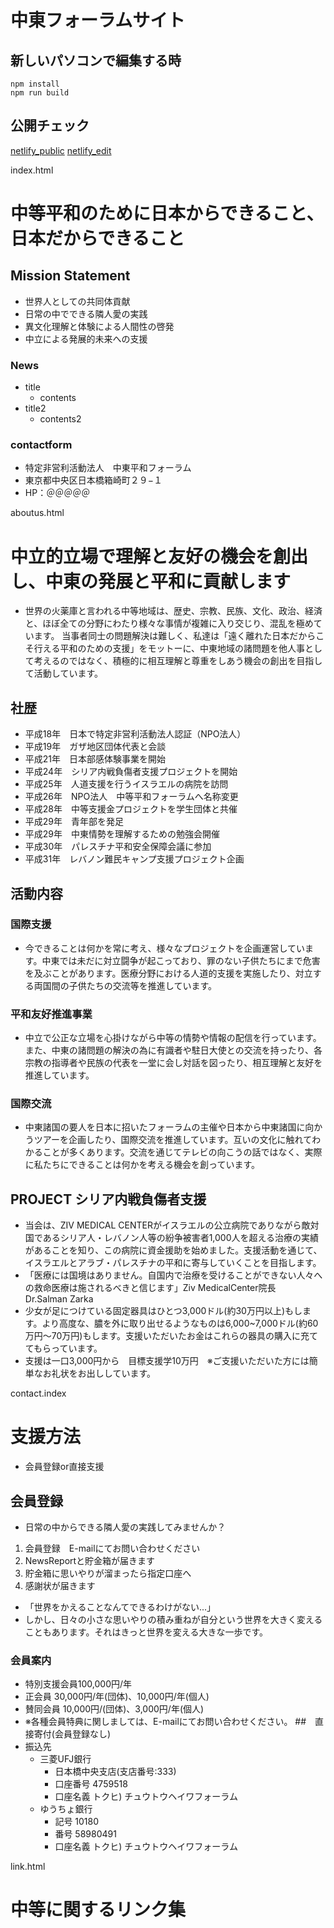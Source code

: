 # 中東フォーラムサイト

## 新しいパソコンで編集する時
```
npm install
npm run build
```

## 公開チェック
[netlify_public](https://tyuto.netlify.app/)
[netlify_edit](https://app.netlify.com/sites/tyuto/overview)


index.html
# 中等平和のために日本からできること、日本だからできること
## Mission Statement
- 世界人としての共同体貢献
- 日常の中でできる隣人愛の実践
- 異文化理解と体験による人間性の啓発
- 中立による発展的未来への支援

### News
- title
  - contents
- title2
  - contents2

### contactform
- 特定非営利活動法人　中東平和フォーラム
- 東京都中央区日本橋箱崎町２９−１
- HP：＠＠＠＠＠


aboutus.html
# 中立的立場で理解と友好の機会を創出し、中東の発展と平和に貢献します
- 世界の火薬庫と言われる中等地域は、歴史、宗教、民族、文化、政治、経済と、ほぼ全ての分野にわたり様々な事情が複雑に入り交じり、混乱を極めています。
当事者同士の問題解決は難しく、私達は「遠く離れた日本だからこそ行える平和のための支援」をモットーに、中東地域の諸問題を他人事として考えるのではなく、積極的に相互理解と尊重をしあう機会の創出を目指して活動しています。

## 社歴
- 平成18年　日本で特定非営利活動法人認証（NPO法人）
- 平成19年　ガザ地区団体代表と会談
- 平成21年　日本部感体験事業を開始
- 平成24年　シリア内戦負傷者支援プロジェクトを開始
- 平成25年　人道支援を行うイスラエルの病院を訪問
- 平成26年　NPO法人　中等平和フォーラムへ名称変更
- 平成28年　中等支援金プロジェクトを学生団体と共催
- 平成29年　青年部を発足
- 平成29年　中東情勢を理解するための勉強会開催
- 平成30年　パレスチナ平和安全保障会議に参加
- 平成31年　レバノン難民キャンプ支援プロジェクト企画

## 活動内容
### 国際支援
- 今できることは何かを常に考え、様々なプロジェクトを企画運営しています。中東では未だに対立闘争が起こっており、罪のない子供たちにまで危害を及ぶことがあります。医療分野における人道的支援を実施したり、対立する両国間の子供たちの交流等を推進しています。
### 平和友好推進事業
- 中立で公正な立場を心掛けながら中等の情勢や情報の配信を行っています。また、中東の諸問題の解決の為に有識者や駐日大使との交流を持ったり、各宗教の指導者や民族の代表を一堂に会し対話を図ったり、相互理解と友好を推進しています。
### 国際交流
- 中東諸国の要人を日本に招いたフォーラムの主催や日本から中東諸国に向かうツアーを企画したり、国際交流を推進しています。互いの文化に触れてわかることが多くあります。交流を通じてテレビの向こうの話ではなく、実際に私たちにできることは何かを考える機会を創っています。

## PROJECT シリア内戦負傷者支援
- 当会は、ZIV MEDICAL CENTERがイスラエルの公立病院でありながら敵対国であるシリア人・レバノン人等の紛争被害者1,000人を超える治療の実績があることを知り、この病院に資金援助を始めました。支援活動を通じて、イスラエルとアラブ・パレスチナの平和に寄与していくことを目指します。
- 「医療には国境はありません。自国内で治療を受けることができない人々への救命医療は施されるべきと信じます」Ziv MedicalCenter院長　Dr.Salman Zarka
- 少女が足につけている固定器具はひとつ3,000ドル(約30万円以上)もします。より高度な、膿を外に取り出せるようなものは6,000~7,000ドル(約60万円〜70万円)もします。支援いただいたお金はこれらの器具の購入に充ててもらっています。
- 支援は一口3,000円から　目標支援学10万円　※ご支援いただいた方には簡単なお礼状をお出ししています。

contact.index
# 支援方法
- 会員登録or直接支援　
## 会員登録
- 日常の中からできる隣人愛の実践してみませんか？
1. 会員登録　E-mailにてお問い合わせください
2. NewsReportと貯金箱が届きます
3. 貯金箱に思いやりが溜まったら指定口座へ
4. 感謝状が届きます
- 「世界をかえることなんてできるわけがない...」
- しかし、日々の小さな思いやりの積み重ねが自分という世界を大きく変えることもあります。それはきっと世界を変える大きな一歩です。
### 会員案内
- 特別支援会員100,000円/年
- 正会員 30,000円/年(団体)、10,000円/年(個人)
- 賛同会員 10,000円/(団体)、3,000円/年(個人)
- ※各種会員特典に関しましては、E-mailにてお問い合わせください。
##　直接寄付(会員登録なし)
- 振込先
  - 三菱UFJ銀行
    - 日本橋中央支店(支店番号:333)
    - 口座番号 4759518
    - 口座名義 トクヒ) チュウトウヘイワフォーラム
  - ゆうちょ銀行
    - 記号 10180
    - 番号 58980491
    - 口座名義 トクヒ) チュウトウヘイワフォーラム

link.html
# 中等に関するリンク集
